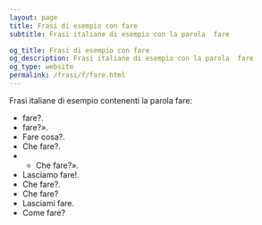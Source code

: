 ```yaml
---
layout: page
title: Frasi di esempio con fare 
subtitle: Frasi italiane di esempio con la parola  fare

og_title: Frasi di esempio con fare 
og_description: Frasi italiane di esempio con la parola  fare
og_type: website
permalink: /frasi/f/fare.html
---
```


Frasi italiane di esempio contenenti la parola fare:


- fare?.
- fare?».
- Fare cosa?.
- Che fare?.
- - Che fare?».
- Lasciamo fare!.
- Che fare?.
- Che fare?
- Lasciami fare.
- Come fare?

